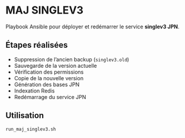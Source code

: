 # MAJ SINGLEV3

Playbook Ansible pour déployer et redémarrer le service **singlev3 JPN**.

## Étapes réalisées
- Suppression de l’ancien backup (`singlev3.old`)
- Sauvegarde de la version actuelle
- Vérification des permissions
- Copie de la nouvelle version
- Génération des bases JPN
- Indexation Redis
- Redémarrage du service JPN

## Utilisation
```bash
run_maj_singlev3.sh
